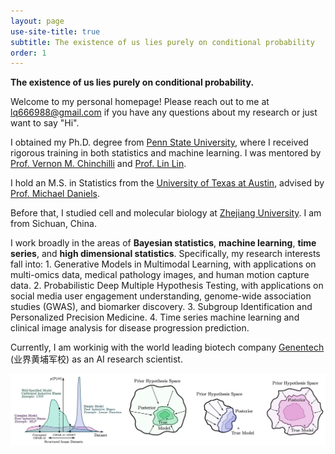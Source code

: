 ```yaml
---
layout: page
use-site-title: true
subtitle: The existence of us lies purely on conditional probability
order: 1
---
```


**The existence of us lies purely on conditional probability.**

Welcome to my personal homepage! Please reach out to me at lq666988@gmail.com if you have any questions about my research or just want to say "Hi". 

I obtained my Ph.D. degree from [Penn State University](https://www.psu.edu), where I received rigorous training in both statistics and machine learning. I was mentored by [Prof. Vernon M. Chinchilli](https://pennstate.pure.elsevier.com/en/persons/vernon-chinchilli) and [Prof. Lin Lin](http://www.personal.psu.edu/lul37/index.html).

I hold an M.S. in Statistics from the [University of Texas at Austin](https://www.utexas.edu), advised by 
[Prof. Michael Daniels](http://users.stat.ufl.edu/~daniels/).

Before that, I studied cell and molecular biology at [Zhejiang University](https://en.wikipedia.org/wiki/Zhejiang_University). I am from Sichuan, China.

I work broadly in the areas of **Bayesian statistics**, **machine learning**, **time series**, and **high dimensional statistics**. Specifically, my research interests fall into: 1. Generative Models in Multimodal Learning, with applications on multi-omics data, medical pathology images, and human motion capture data. 2. Probabilistic Deep Multiple Hypothesis Testing, with applications on social media user engagement understanding, genome-wide association studies (GWAS), and biomarker discovery. 3. Subgroup Identification and Personalized Precision Medicine. 4. Time series machine learning and clinical image analysis for disease progression prediction.

Currently, I am workinig with the world leading biotech company [Genentech](https://www.gene.com) (业界黄埔军校) as an AI research scientist.

<img src="/assets/img/bayesian_dl.png" alt="" width="800">

